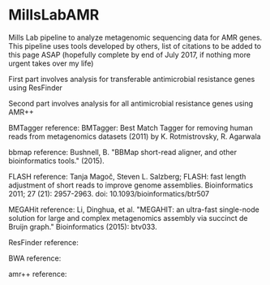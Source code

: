 # MillsLabAMR
Mills Lab pipeline to analyze metagenomic sequencing data for AMR genes.  This pipeline uses tools developed by others, list of citations to be added to this page ASAP (hopefully complete by end of July 2017, if nothing more urgent takes over my life)

First part involves analysis for transferable antimicrobial resistance genes using ResFinder

Second part involves analysis for all antimicrobial resistance genes using AMR++

BMTagger reference:  BMTagger: Best Match Tagger for removing human reads from metagenomics datasets (2011) by K. Rotmistrovsky, R. Agarwala

bbmap reference:  Bushnell, B. "BBMap short-read aligner, and other bioinformatics tools." (2015).

FLASH reference:  Tanja Magoč, Steven L. Salzberg; FLASH: fast length adjustment of short reads to improve genome assemblies. Bioinformatics 2011; 27 (21): 2957-2963. doi: 10.1093/bioinformatics/btr507

MEGAHit reference:  Li, Dinghua, et al. "MEGAHIT: an ultra-fast single-node solution for large and complex metagenomics assembly via succinct de Bruijn graph." Bioinformatics (2015): btv033.

ResFinder reference:  

BWA reference:  

amr++ reference:  
